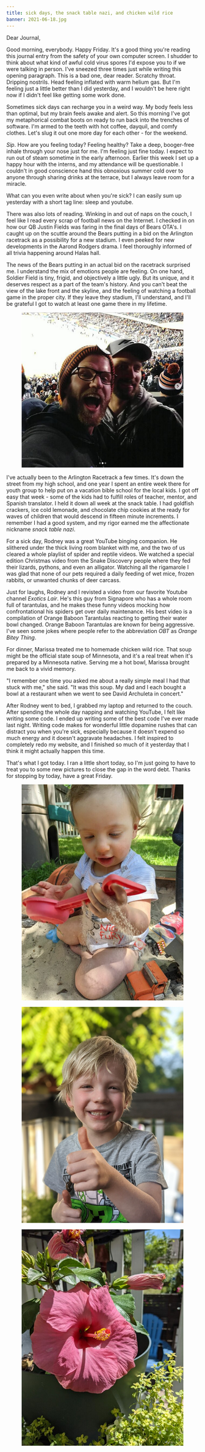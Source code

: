```yaml
---
title: sick days, the snack table nazi, and chicken wild rice
banner: 2021-06-18.jpg
---
```


Dear Journal,

Good morning, everybody.  Happy Friday.  It's a good thing you're
reading this journal entry from the safety of your own computer
screen.  I shudder to think about what kind of awful cold virus spores
I'd expose you to if we were talking in person.  I've sneezed three
times just while writing this opening paragraph.  This is a bad one,
dear reader.  Scratchy throat.  Dripping nostrils.  Head feeling
inflated with warm helium gas.  But I'm feeling just a little better
than I did yesterday, and I wouldn't be here right now if I didn't
feel like getting some work done.

Sometimes sick days can recharge you in a weird way.  My body feels
less than optimal, but my brain feels awake and alert.  So this
morning I've got my metaphorical combat boots on ready to run back
into the trenches of software.  I'm armed to the teeth with hot
coffee, dayquil, and comfy clothes.  Let's slug it out one more day
for each other - for the weekend.

_Sip_.  How are you feeling today?  Feeling healthy?  Take a deep,
booger-free inhale through your nose just for me.  I'm feeling just
fine today.  I expect to run out of steam sometime in the early
afternoon.  Earlier this week I set up a happy hour with the interns,
and my attendance will be questionable.  I couldn't in good conscience
hand this obnoxious summer cold over to anyone through sharing drinks
at the terrace, but I always leave room for a miracle.

What can you even write about when you're sick?  I can easily sum up
yesterday with a short tag line: sleep and youtube.

There was also lots of reading.  Winking in and out of naps on the
couch, I feel like I read every scrap of football news on the
Internet.  I checked in on how our QB Justin Fields was faring in the
final days of Bears OTA's.  I caught up on the scuttle around the
Bears putting in a bid on the Arlington racetrack as a possibility for
a new stadium.  I even peeked for new developments in the Aarond
Rodgers drama.  I feel thoroughly informed of all trivia happening
around Halas hall.

The news of the Bears putting in an actual bid on the racetrack
surprised me.  I understand the mix of emotions people are feeling.
On one hand, Soldier Field is tiny, frigid, and objectively a little
ugly.  But its unique, and it deserves respect as a part of the team's
history.  And you can't beat the view of the lake front and the
skyline, and the feeling of watching a football game in the proper
city.  If they leave they stadium, I'll understand, and I'll be
grateful I got to watch at least one game there in my lifetime.

<figure>
  <a href="/images/2021-06-18-soldier-field.png">
    <img alt="soldier-field" src="/images/2021-06-18-soldier-field.png"/>
  </a>
</figure>

I've actually been to the Arlington Racetrack a few times.  It's down
the street from my high school, and one year I spent an entire week
there for youth group to help put on a vacation bible school for the
local kids.  I got off easy that week - some of the kids had to
fulfill roles of teacher, mentor, and Spanish translator.  I held it
down all week at the snack table.  I had goldfish crackers, ice cold
lemonade, and chocolate chip cookies at the ready for waves of
children that would descend in fifteen minute increments.  I remember
I had a good system, and my rigor earned me the affectionate nickname
_snack table nazi_.

For a sick day, Rodney was a great YouTube binging companion.  He
slithered under the thick living room blanket with me, and the two of
us cleared a whole playlist of spider and reptile videos.  We watched
a special edition Christmas video from the Snake Discovery people
where they fed their lizards, pythons, and even an alligator.
Watching all the rigamarole I was glad that none of our pets required
a daily feeding of wet mice, frozen rabbits, or unwanted chunks of
deer carcass.

Just for laughs, Rodney and I revisted a video from our favorite
Youtube channel _Exotics Lair_.  He's this guy from Signapore who has
a whole room full of tarantulas, and he makes these funny videos
mocking how confrontational his spiders get over daily maintenance.
His best video is a compilation of Orange Baboon Tarantulas reacting
to getting their water bowl changed.  Orange Baboon Tarantulas are
known for being aggressive.  I've seen some jokes where people refer
to the abbreviation _OBT_ as _Orange Bitey Thing_.

For dinner, Marissa treated me to homemade chicken wild rice.  That
soup might be the official state soup of Minnesota, and it's a real
treat when it's prepared by a Minnesota native.  Serving me a hot
bowl, Marissa brought me back to a vivid memory.

"I remember one time you asked me about a really simple meal I had
that stuck with me," she said.  "It was this soup.  My dad and I each
bought a bowl at a restaurant when we went to see David Archuleta in
concert."

After Rodney went to bed, I grabbed my laptop and returned to the
couch.  After spending the whole day napping and watching YouTube, I
felt like writing some code.  I ended up writing some of the best code
I've ever made last night.  Writing code makes for wonderful little
dopamine rushes that can distract you when you're sick, especially
because it doesn't expend so much energy and it doesn't aggravate
headaches.  I felt inspired to completely redo my website, and I
finished so much of it yesterday that I think it might actually happen
this time.

That's what I got today.  I ran a little short today, so I'm just
going to have to treat you to some new pictures to close the gap in
the word debt.  Thanks for stopping by today, have a great Friday.

<figure>
  <a href="/images/2021-06-18-miles.jpg">
    <img alt="miles" src="/images/2021-06-18-miles.jpg"/>
  </a>
</figure>

<figure>
  <a href="/images/2021-06-18-rodney.jpg">
    <img alt="rodney" src="/images/2021-06-18-rodney.jpg"/>
  </a>
</figure>

<figure>
  <a href="/images/2021-06-18-flower.jpg">
    <img alt="flower" src="/images/2021-06-18-flower.jpg"/>
  </a>
</figure>
